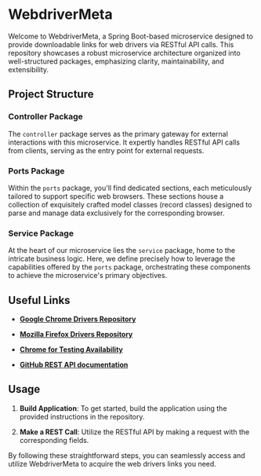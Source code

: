 # WebdriverMeta

Welcome to WebdriverMeta, a Spring Boot-based microservice designed to provide downloadable links for web drivers via RESTful API calls. This repository showcases a robust microservice architecture organized into well-structured packages, emphasizing clarity, maintainability, and extensibility.


## Project Structure

### Controller Package
The `controller` package serves as the primary gateway for external interactions with this microservice. It expertly handles RESTful API calls from clients, serving as the entry point for external requests.

### Ports Package
Within the `ports` package, you'll find dedicated sections, each meticulously tailored to support specific web browsers. These sections house a collection of exquisitely crafted model classes (record classes) designed to parse and manage data exclusively for the corresponding browser.

### Service Package
At the heart of our microservice lies the `service` package, home to the intricate business logic. Here, we define precisely how to leverage the capabilities offered by the `ports` package, orchestrating these components to achieve the microservice's primary objectives.

## Useful Links

- [**Google Chrome Drivers Repository**](https://googlechromelabs.github.io/chrome-for-testing/latest-versions-per-milestone-with-downloads.json)

- [**Mozilla Firefox Drivers Repository**](https://github.com/mozilla/geckodriver/releases)

- [**Chrome for Testing Availability**](https://github.com/GoogleChromeLabs/chrome-for-testing#json-api-endpoints)

-  [**GitHub REST API documentation**](https://docs.github.com/en/rest/releases/releases?apiVersion=2022-11-28)


## Usage

1. **Build Application**: To get started, build the application using the provided instructions in the repository.

2. **Make a REST Call**: Utilize the RESTful API by making a request with the corresponding fields.

By following these straightforward steps, you can seamlessly access and utilize WebdriverMeta to acquire the web drivers links you need.

